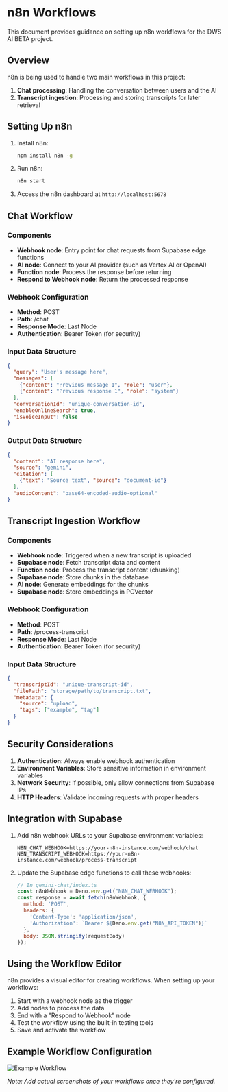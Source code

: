 # n8n Workflows

This document provides guidance on setting up n8n workflows for the DWS AI BETA project.

## Overview

n8n is being used to handle two main workflows in this project:
1. **Chat processing**: Handling the conversation between users and the AI
2. **Transcript ingestion**: Processing and storing transcripts for later retrieval

## Setting Up n8n

1. Install n8n:
   ```bash
   npm install n8n -g
   ```

2. Run n8n:
   ```bash
   n8n start
   ```

3. Access the n8n dashboard at `http://localhost:5678`

## Chat Workflow

### Components
- **Webhook node**: Entry point for chat requests from Supabase edge functions
- **AI node**: Connect to your AI provider (such as Vertex AI or OpenAI)
- **Function node**: Process the response before returning
- **Respond to Webhook node**: Return the processed response

### Webhook Configuration
- **Method**: POST
- **Path**: /chat
- **Response Mode**: Last Node
- **Authentication**: Bearer Token (for security)

### Input Data Structure
```json
{
  "query": "User's message here",
  "messages": [
    {"content": "Previous message 1", "role": "user"},
    {"content": "Previous response 1", "role": "system"}
  ],
  "conversationId": "unique-conversation-id",
  "enableOnlineSearch": true,
  "isVoiceInput": false
}
```

### Output Data Structure
```json
{
  "content": "AI response here",
  "source": "gemini", 
  "citation": [
    {"text": "Source text", "source": "document-id"}
  ],
  "audioContent": "base64-encoded-audio-optional"
}
```

## Transcript Ingestion Workflow

### Components
- **Webhook node**: Triggered when a new transcript is uploaded
- **Supabase node**: Fetch transcript data and content
- **Function node**: Process the transcript content (chunking)
- **Supabase node**: Store chunks in the database
- **AI node**: Generate embeddings for the chunks
- **Supabase node**: Store embeddings in PGVector

### Webhook Configuration
- **Method**: POST
- **Path**: /process-transcript
- **Response Mode**: Last Node
- **Authentication**: Bearer Token (for security)

### Input Data Structure
```json
{
  "transcriptId": "unique-transcript-id",
  "filePath": "storage/path/to/transcript.txt",
  "metadata": {
    "source": "upload",
    "tags": ["example", "tag"]
  }
}
```

## Security Considerations

1. **Authentication**: Always enable webhook authentication
2. **Environment Variables**: Store sensitive information in environment variables
3. **Network Security**: If possible, only allow connections from Supabase IPs
4. **HTTP Headers**: Validate incoming requests with proper headers

## Integration with Supabase

1. Add n8n webhook URLs to your Supabase environment variables:
   ```
   N8N_CHAT_WEBHOOK=https://your-n8n-instance.com/webhook/chat
   N8N_TRANSCRIPT_WEBHOOK=https://your-n8n-instance.com/webhook/process-transcript
   ```

2. Update the Supabase edge functions to call these webhooks:
   ```javascript
   // In gemini-chat/index.ts
   const n8nWebhook = Deno.env.get("N8N_CHAT_WEBHOOK");
   const response = await fetch(n8nWebhook, {
     method: 'POST',
     headers: {
       'Content-Type': 'application/json',
       'Authorization': `Bearer ${Deno.env.get("N8N_API_TOKEN")}`
     },
     body: JSON.stringify(requestBody)
   });
   ```

## Using the Workflow Editor

n8n provides a visual editor for creating workflows. When setting up your workflows:

1. Start with a webhook node as the trigger
2. Add nodes to process the data
3. End with a "Respond to Webhook" node
4. Test the workflow using the built-in testing tools
5. Save and activate the workflow

## Example Workflow Configuration

![Example Workflow](/path/to/example/workflow.png)

*Note: Add actual screenshots of your workflows once they're configured.*